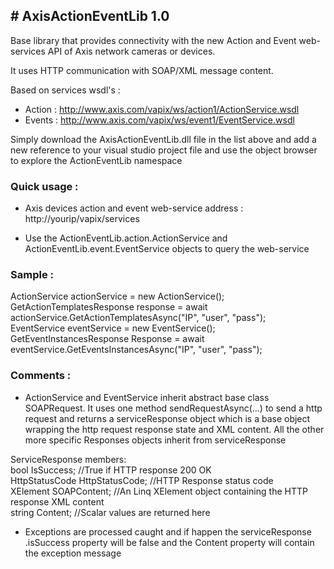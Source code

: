<H2># AxisActionEventLib 1.0</H2>

Base library that provides connectivity with the new Action and Event web-services API of Axis network cameras or devices.

It uses HTTP communication with SOAP/XML message content.

Based on services wsdl's :

- Action : http://www.axis.com/vapix/ws/action1/ActionService.wsdl
- Events : http://www.axis.com/vapix/ws/event1/EventService.wsdl

Simply download the AxisActionEventLib.dll file in the list above and add a new reference to your visual studio project file and use the object browser to explore the ActionEventLib namespace

<H3>Quick usage :</H3>

- Axis devices action and event web-service address : http://yourip/vapix/services

- Use the ActionEventLib.action.ActionService and ActionEventLib.event.EventService objects to query the web-service

<h3>Sample :</h3>

ActionService actionService = new ActionService();</br>
GetActionTemplatesResponse response = await actionService.GetActionTemplatesAsync("IP", "user", "pass");
</br>
EventService eventService = new EventService();</br>
GetEventInstancesResponse Response = await eventService.GetEventsInstancesAsync("IP", "user", "pass");

<h3>Comments :</h3>

- ActionService and EventService inherit abstract base class SOAPRequest. It uses one method sendRequestAsync(...) to send a http request and returns a serviceResponse object which is a base object wrapping the http request response state and XML content. All the other more specific Responses objects inherit from serviceResponse

ServiceResponse members:
</br>bool IsSuccess; //True if HTTP response 200 OK
</br>HttpStatusCode HttpStatusCode; //HTTP Response status code
</br>XElement SOAPContent; //An Linq XElement object containing the HTTP response XML content
</br>string Content; //Scalar values are returned here

- Exceptions are processed caught and if happen the serviceResponse .isSuccess property will be false and the Content property will contain the exception message
